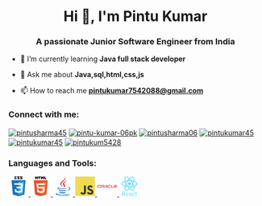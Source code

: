 <h1 align="center">Hi 👋, I'm Pintu Kumar</h1>
<h3 align="center">A passionate Junior Software Engineer from India</h3>

- 🌱 I’m currently learning **Java full stack developer**

- 💬 Ask me about **Java,sql,html,css,js**

- 📫 How to reach me **pintukumar7542088@gmail.com**

<h3 align="left">Connect with me:</h3>
<p align="left">
<a href="https://twitter.com/pintusharma45" target="blank"><img align="center" src="https://raw.githubusercontent.com/rahuldkjain/github-profile-readme-generator/master/src/images/icons/Social/twitter.svg" alt="pintusharma45" height="30" width="40" /></a>
<a href="https://linkedin.com/in/pintu-kumar-06pk" target="blank"><img align="center" src="https://raw.githubusercontent.com/rahuldkjain/github-profile-readme-generator/master/src/images/icons/Social/linked-in-alt.svg" alt="pintu-kumar-06pk" height="30" width="40" /></a>
<a href="https://instagram.com/pintusharma06" target="blank"><img align="center" src="https://raw.githubusercontent.com/rahuldkjain/github-profile-readme-generator/master/src/images/icons/Social/instagram.svg" alt="pintusharma06" height="30" width="40" /></a>
<a href="https://www.hackerrank.com/pintukumar45" target="blank"><img align="center" src="https://raw.githubusercontent.com/rahuldkjain/github-profile-readme-generator/master/src/images/icons/Social/hackerrank.svg" alt="pintukumar45" height="30" width="40" /></a>
<a href="https://www.leetcode.com/pintukumar45" target="blank"><img align="center" src="https://raw.githubusercontent.com/rahuldkjain/github-profile-readme-generator/master/src/images/icons/Social/leet-code.svg" alt="pintukumar45" height="30" width="40" /></a>
  <a href="https://unstop.com/u/pintukum5428" target="blank"><img align="center" src="https://images.app.goo.gl/FSWAbzWrgNzFqyTTA" alt="pintukum5428" height="30" width="40" /></a>
</p>

<h3 align="left">Languages and Tools:</h3>
<p align="left"> <a href="https://www.w3schools.com/css/" target="_blank" rel="noreferrer"> <img src="https://raw.githubusercontent.com/devicons/devicon/master/icons/css3/css3-original-wordmark.svg" alt="css3" width="40" height="40"/> </a> <a href="https://www.w3.org/html/" target="_blank" rel="noreferrer"> <img src="https://raw.githubusercontent.com/devicons/devicon/master/icons/html5/html5-original-wordmark.svg" alt="html5" width="40" height="40"/> </a> <a href="https://www.java.com" target="_blank" rel="noreferrer"> <img src="https://raw.githubusercontent.com/devicons/devicon/master/icons/java/java-original.svg" alt="java" width="40" height="40"/> </a> <a href="https://developer.mozilla.org/en-US/docs/Web/JavaScript" target="_blank" rel="noreferrer"> <img src="https://raw.githubusercontent.com/devicons/devicon/master/icons/javascript/javascript-original.svg" alt="javascript" width="40" height="40"/> </a> <a href="https://www.oracle.com/" target="_blank" rel="noreferrer"> <img src="https://raw.githubusercontent.com/devicons/devicon/master/icons/oracle/oracle-original.svg" alt="oracle" width="40" height="40"/> </a> <a href="https://reactjs.org/" target="_blank" rel="noreferrer"> <img src="https://raw.githubusercontent.com/devicons/devicon/master/icons/react/react-original-wordmark.svg" alt="react" width="40" height="40"/> </a> </p>
